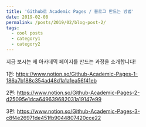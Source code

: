```yaml
---
title: 'Github로 Academic Pages / 블로그 만드는 방법'
date: 2019-02-08
permalink: /posts/2019/02/blog-post-2/
tags:
  - cool posts
  - category1
  - category2
---
```


지금 보시는 제 아카데믹 페이지를 만드는 과정을 소개합니다!

1편:
https://www.notion.so/Github-Academic-Pages-1-186a7b188c354ad48d1a1a1ea56f41eb

2편:
https://www.notion.so/Github-Academic-Pages-2-d25095e1dca649639682031a19147e99

3편:
https://www.notion.so/Github-Academic-Pages-3-c8f4e26971de451fb9044807420cce22
